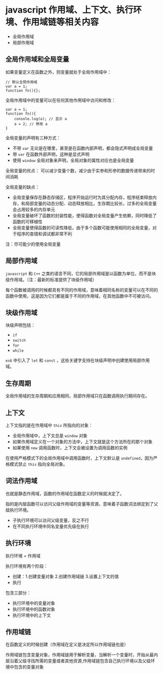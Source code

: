 # javascript 作用域、上下文、执行环境、作用域链等相关内容

- 全局作用域
- 局部作用域

## 全局作用域和全局变量

如果变量定义在函数之外，则变量就处于全局作用域中：
```
// 默认全局作用域
var a = 1;
function fn(){};
```
全局作用域中的变量可以在任何其他作用域中访问和修改：
```
var a = 1;
function fn(){
    console.log(a); // 显示 a
    a = 2; // 修改 a 
}
```

全局变量的声明有三种方式：
- 不带 `var` 无论是在哪里，甚至是在函数内部声明，都会隐式声明成全局变量
- 带 `var` 在函数外部声明，这种是显式声明
- 使用 `window` 全局对象来声明，全局对象的属性对应也是全局变量

全局变量的优点：
可以减少变量个数，减少由于实参和形参的数据传递带来的时间消耗

全局变量的缺点：
- 全局变量保存在静态存储区，程序开始运行时为其分配内存，程序结束释放内存，和局部变量的动态分配、动态释放相比，生存期比较长，过多的全局变量会占用较多的内存单元
- 全局变量破坏了函数的封装性能，使得函数对全局变量产生依赖，同时降低了函数的可移植性
- 全局变量使得函数的可读性降低，由于多个函数可能使用相同的全局变量，对于程序的查错和调试都非常不利

注：尽可能少的使用全局变量

## 局部作用域
`javascript` 和 `C++` 之类的语言不同，它的局部作用域是以函数为单位，而不是块级作用域。（注：最新的标准提供了块级作用域）

每个函数被调用的时候都具有不同的作用域，意味着相同名称的变量可以在不同的函数中使用，这是因为它们都是属于不同的作用域，在其他函数中不可被访问。


## 块级作用域

块级声明包括：
- `if`
- `switch`
- `for`
- `while`

`es6` 中引入了 `let` 和 `const` ，这些关键字支持在块级声明中创建使用局部作用域。

## 生存周期

全局作用域的生存周期和应用相同，局部作用域只在函数调用执行期间存在。

## 上下文

上下文指的是在作用域中 `this` 所指向的对象：
- 全局作用域中，上下文总是 `window` 对象
- 如果作用域定义在一个对象的方法中，上下文就是这个方法所在的那个对象
- 如果使用 `new` 调用函数时，上下文会被设置为调用函数的实例

在使用严格模式下的全局作用域中调用函数时，上下文默认是 `undefined`，因为严格模式禁止 `this` 指向全局对象。

## 词法作用域

也就是静态作用域，函数的作用域在函数定义的时候就决定了。

指的是内层函数可以访问父级作用域的变量等资源。意味着子函数词法绑定到了父级执行环境。

- 子执行环境可以访问父级变量，反之不行
- 在不同执行环境中同名变量优先级在执行

## 执行环境

执行环境 = 作用域

执行环境有两个阶段：
- 创建：1.创建变量对象 2.创建作用域链 3.设置上下文的值
- 执行

包含三部分：
- 执行环境中的变量对象
- 执行环境中的函数对象
- 执行环境中的上下文

## 作用域链

在函数定义的时候创建（作用域在定义是决定所以作用域链也是）

作用域链包含变量对象，作用域链用于解析变量，当解析一个变量时，开始从最内层沿着父级寻找所需的变量或者其他资源,作用域链包含自己执行环境以及父级环境中包含的变量对象




